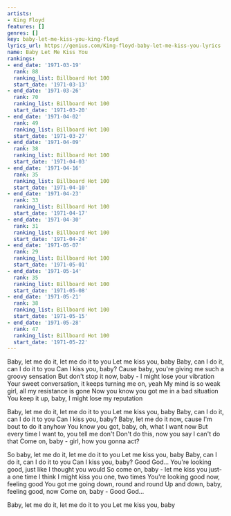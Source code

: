 ```yaml
---
artists:
- King Floyd
features: []
genres: []
key: baby-let-me-kiss-you-king-floyd
lyrics_url: https://genius.com/King-floyd-baby-let-me-kiss-you-lyrics
name: Baby Let Me Kiss You
rankings:
- end_date: '1971-03-19'
  rank: 88
  ranking_list: Billboard Hot 100
  start_date: '1971-03-13'
- end_date: '1971-03-26'
  rank: 70
  ranking_list: Billboard Hot 100
  start_date: '1971-03-20'
- end_date: '1971-04-02'
  rank: 49
  ranking_list: Billboard Hot 100
  start_date: '1971-03-27'
- end_date: '1971-04-09'
  rank: 38
  ranking_list: Billboard Hot 100
  start_date: '1971-04-03'
- end_date: '1971-04-16'
  rank: 35
  ranking_list: Billboard Hot 100
  start_date: '1971-04-10'
- end_date: '1971-04-23'
  rank: 33
  ranking_list: Billboard Hot 100
  start_date: '1971-04-17'
- end_date: '1971-04-30'
  rank: 31
  ranking_list: Billboard Hot 100
  start_date: '1971-04-24'
- end_date: '1971-05-07'
  rank: 29
  ranking_list: Billboard Hot 100
  start_date: '1971-05-01'
- end_date: '1971-05-14'
  rank: 35
  ranking_list: Billboard Hot 100
  start_date: '1971-05-08'
- end_date: '1971-05-21'
  rank: 38
  ranking_list: Billboard Hot 100
  start_date: '1971-05-15'
- end_date: '1971-05-28'
  rank: 47
  ranking_list: Billboard Hot 100
  start_date: '1971-05-22'
---
```

Baby, let me do it, let me do it to you
Let me kiss you, baby
Baby, can I do it, can I do it to you
Can I kiss you, baby?
Cause baby, you're giving me such a groovy sensation
But don't stop it now, baby - I might lose your vibration
Your sweet conversation, it keeps turning me on, yeah
My mind is so weak girl, all my resistance is gone
Now you know you got me in a bad situation
You keep it up, baby, I might lose my reputation

Baby, let me do it, let me do it to you
Let me kiss you, baby
Baby, can I do it, can I do it to you
Can I kiss you, baby?
Baby, let me do it now, cause I'm bout to do it anyhow
You know you got, baby, oh, what I want now
But every time I want to, you tell me don't
Don't do this, now you say I can't do that
Come on, baby - girl, how you gonna act?

So baby, let me do it, let me do it to you
Let me kiss you, baby
Baby, can I do it, can I do it to you
Can I kiss you, baby?
Good God...
You're looking good, just like I thought you would
So come on, baby - let me kiss you just-a one time
I think I might kiss you one, two times
You're looking good now, feeling good
You got me going down, round and round
Up and down, baby, feeling good, now
Come on, baby - Good God...

Baby, let me do it, let me do it to you
Let me kiss you, baby
